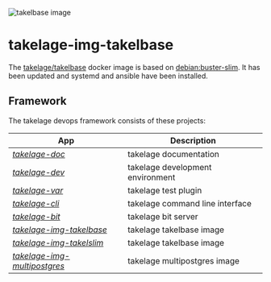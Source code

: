![takelbase image](https://github.com/geospin-takelage/takelage-img-takelbase/actions/workflows/build_deploy_takelbase_nightly.yml/badge.svg)

# takelage-img-takelbase

The 
[takelage/takelbase](https://hub.docker.com/repository/docker/takelage/takelbase)
docker image is based on 
[debian:buster-slim](https://hub.docker.com/_/debian).
It has been updated and systemd and ansible have been installed.

## Framework

The takelage devops framework consists of these projects:

| App | Description |
| --- | ----------- |
| *[takelage-doc](https://github.com/geospin-takelage/takelage-doc)* | takelage documentation |
| *[takelage-dev](https://github.com/geospin-takelage/takelage-dev)* | takelage development environment |
| *[takelage-var](https://github.com/geospin-takelage/takelage-var)* | takelage test plugin |
| *[takelage-cli](https://github.com/geospin-takelage/takelage-cli)* | takelage command line interface |
| *[takelage-bit](https://github.com/geospin-takelage/takelage-bit)* | takelage bit server | 
| *[takelage-img-takelbase](https://github.com/geospin-takelage/takelage-img-takelbase)* | takelage takelbase image | 
| *[takelage-img-takelslim](https://github.com/geospin-takelage/takelage-img-takelslim)* | takelage takelbase image | 
| *[takelage-img-multipostgres](https://github.com/geospin-takelage/takelage-img-multipostgres)* | takelage multipostgres image | 


